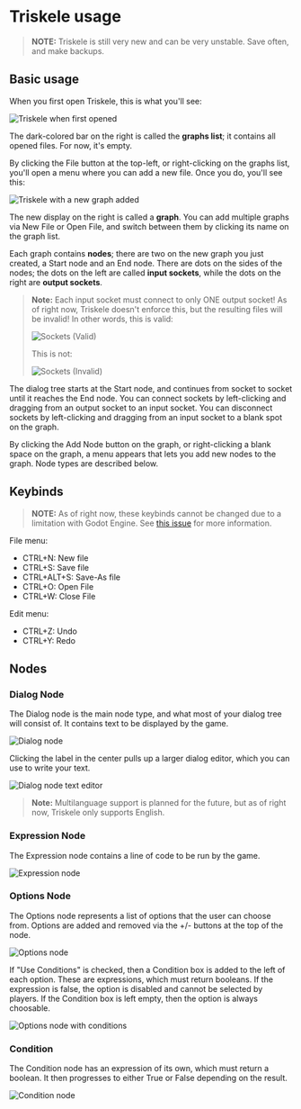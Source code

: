# Triskele usage
> **NOTE:** Triskele is still very new and can be very unstable. Save often, and make backups.

## Basic usage
When you first open Triskele, this is what you'll see:

![Triskele when first opened](Images/StartScreen.png)

The dark-colored bar on the right is called the **graphs list**; it contains all opened files. For now, it's empty.

By clicking the File button at the top-left, or right-clicking on the graphs list, you'll open a menu where you can add a new file. Once you do, you'll see this:

![Triskele with a new graph added](Images/StartScreenWithNewGraph.png)

The new display on the right is called a **graph**. You can add multiple graphs via New File or Open File, and switch between them by clicking its name on the graph list.

Each graph contains **nodes**; there are two on the new graph you just created, a Start node and an End node. There are dots on the sides of the nodes; the dots on the left are called **input sockets**, while the dots on the right are **output sockets**.

> **Note:** Each input socket must connect to only ONE output socket! As of right now, Triskele doesn't enforce this, but the resulting files will be invalid! In other words, this is valid:
> 
> ![Sockets (Valid)](Images/SocketValid.png)
> 
> This is not:
> 
> ![Sockets (Invalid)](Images/SocketInvalid.png)

The dialog tree starts at the Start node, and continues from socket to socket until it reaches the End node. You can connect sockets by left-clicking and dragging from an output socket to an input socket. You can disconnect sockets by left-clicking and dragging from an input socket to a blank spot on the graph.

By clicking the Add Node button on the graph, or right-clicking a blank space on the graph, a menu appears that lets you add new nodes to the graph. Node types are described below.

## Keybinds
> **NOTE:** As of right now, these keybinds cannot be changed due to a limitation with Godot Engine. See [this issue](https://github.com/godotengine/godot/issues/44307) for more information.

File menu:
* CTRL+N: New file
* CTRL+S: Save file
* CTRL+ALT+S: Save-As file
* CTRL+O: Open File
* CTRL+W: Close File

Edit menu:
* CTRL+Z: Undo
* CTRL+Y: Redo

## Nodes
### Dialog Node
The Dialog node is the main node type, and what most of your dialog tree will consist of. It contains text to be displayed by the game.

![Dialog node](Images/DialogNode.png)

Clicking the label in the center pulls up a larger dialog editor, which you can use to write your text.

![Dialog node text editor](Images/DialogNodeTextEditor.png)

> **Note:** Multilanguage support is planned for the future, but as of right now, Triskele only supports English.

### Expression Node
The Expression node contains a line of code to be run by the game.

![Expression node](Images/ExpressionNode.png)

### Options Node
The Options node represents a list of options that the user can choose from. Options are added and removed via the +/- buttons at the top of the node.

![Options node](Images/OptionsNode.png)

If "Use Conditions" is checked, then a Condition box is added to the left of each option. These are expressions, which must return booleans. If the expression is false, the option is disabled and cannot be selected by players. If the Condition box is left empty, then the option is always choosable.

![Options node with conditions](Images/OptionsNodeWithConditions.png)

### Condition
The Condition node has an expression of its own, which must return a boolean. It then progresses to either True or False depending on the result.

![Condition node](Images/ConditionNode.png)

